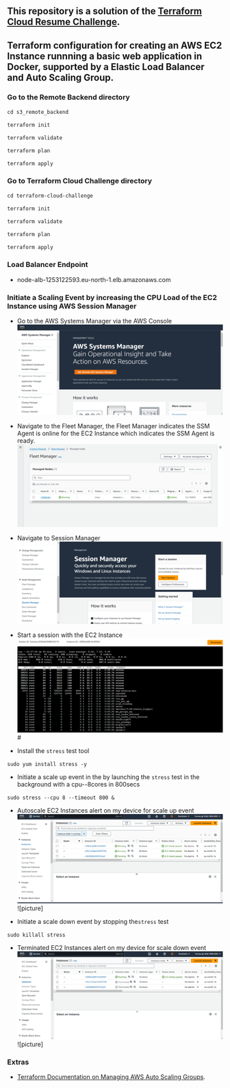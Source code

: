 ## This repository is a solution of the [Terraform Cloud Resume Challenge](https://github.com/cloudresumechallenge/projects/blob/main/projects/aws/terraform.md).

## Terraform configuration for creating an AWS EC2 Instance runnning a basic web application in Docker, supported by a Elastic Load Balancer and Auto Scaling Group.

### Go to the Remote Backend directory
```
cd s3_remote_backend
```

```
terraform init 
```

```
terraform validate
```

```
terraform plan 
```

```
terraform apply
```

### Go to Terraform Cloud Challenge directory 
```
cd terraform-cloud-challenge 
```

```
terraform init 
```

```
terraform validate
```

```
terraform plan
```

```
terraform apply
```


### Load Balancer Endpoint
- node-alb-1253122593.eu-north-1.elb.amazonaws.com


### Initiate a Scaling Event by increasing the CPU Load of the EC2 Instance using AWS Session Manager
- Go to the AWS Systems Manager via the AWS Console
![./terraform-web-app/images/Systems_Manager.png](./terraform-web-app/images/Systems_Manager.png)

- Navigate to the Fleet Manager, the Fleet Manager indicates the SSM Agent is online for the EC2 Instance which indicates the SSM Agent is ready.
![./terraform-web-app/images/Fleet_Manager.png](./terraform-web-app/images/Fleet_Manager.png)

- Navigate to Session Manager
![./terraform-web-app/images/Session_Manager.png](./terraform-web-app/images/Session_Manager.png)

- Start a session with the EC2 Instance
![./terraform-web-app/images/Session_Manager_EC2.png](./terraform-web-app/images/Session_Manager_EC2.png)#

- Install the `stress` test tool
```
sudo yum install stress -y
```

- Initiate a scale up event in the by launching the `stress` test in the background with a cpu--8cores in 800secs
```
sudo stress --cpu 8 --timeout 800 &
```

- Autoscale EC2 Instances alert on my device for scale up event
![./terraform-web-app/images/ASG_EC2_Instances](./terraform-web-app/images/ASG_EC2_Instances.png)
![picture]

- Initiate a scale down event by stopping the`stress` test
```
sudo killall stress
```

- Terminated EC2 Instances alert on my device for scale down event
![./terraform-web-app/images/Terminated_EC2_Instances](./terraform-web-app/images/Terminated_EC2_Instances.png)
![picture]


### Extras
- [Terraform Documentation on Managing AWS Auto Scaling Groups](https://developer.hashicorp.com/terraform/tutorials/aws/aws-asg).